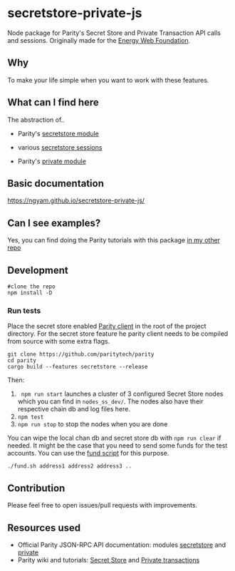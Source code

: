# secretstore-private-js
Node package for Parity's Secret Store and Private Transaction API calls and sessions.
Originally made for the [Energy Web Foundation](http://energyweb.org/).

## Why
To make your life simple when you want to work with these features.

## What can I find here
The abstraction of..

 - Parity's [secretstore module](https://wiki.parity.io/JSONRPC-secretstore-module)

 - various [secretstore sessions](https://wiki.parity.io/Secret-Store)

 - Parity's [private module](https://wiki.parity.io/JSONRPC-secretstore-module)

## Basic documentation

https://ngyam.github.io/secretstore-private-js/

## Can I see examples?
Yes, you can find doing the Parity tutorials with this package [in my other repo](https://github.com/ngyam/tutorial-secretstore-privatetx)

## Development
```
#clone the repo
npm install -D
```
### Run tests
Place the secret store enabled [Parity client](https://github.com/paritytech/parity-ethereum) in the root of the project directory. For the secret store feature he parity client needs to be compiled from source with some extra flags.
```
git clone https://github.com/paritytech/parity
cd parity
cargo build --features secretstore --release
```

Then:

 1. ``` npm run start``` launches a cluster of 3 configured Secret Store nodes which you can find in `nodes_ss_dev/`. The nodes also have their respective chain db and log files here.
 2. ```npm test```
 3. ```npm run stop``` to stop the nodes when you are done

You can wipe the local chan db and secret store db with ```npm run clear``` if needed.
It might be the case that you need to send some funds for the test accounts. You can use the [fund script](nodes_ss_dev/fund.sh) for this purpose.
```
./fund.sh address1 address2 address3 ..
```

## Contribution
Please feel free to open issues/pull requests with improvements.

## Resources used
 - Official Parity JSON-RPC API documentation: modules [secretstore](https://wiki.parity.io/JSONRPC-secretstore-module) and [private](https://wiki.parity.io/JSONRPC-private-module)
 - Parity wiki and tutorials: [Secret Store](https://wiki.parity.io/Secret-Store) and [Private transactions](https://wiki.parity.io/Private-Transactions)
